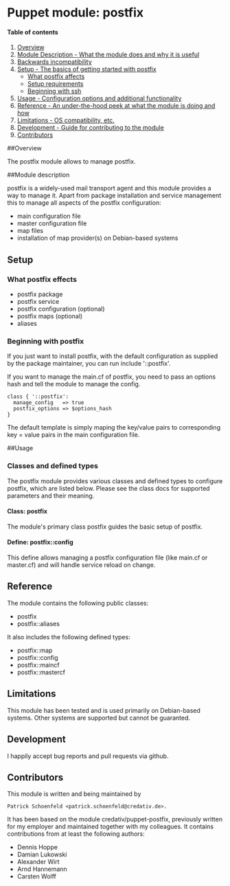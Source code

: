 # Puppet module: postfix

#### Table of contents

1. [Overview](#overview)
2. [Module Description - What the module does and why it is useful](#module-description)
3. [Backwards incompatibility](#backwards-incompatibility)
4. [Setup - The basics of getting started with postfix](#setup)
    * [What postfix affects](#what-ssh-affects)
    * [Setup requirements](#setup-requirements)
    * [Beginning with ssh](#beginning-with-postfix)
5. [Usage - Configuration options and additional functionality](#usage)
6. [Reference - An under-the-hood peek at what the module is doing and how](#reference)
7. [Limitations - OS compatibility, etc.](#limitations)
8. [Development - Guide for contributing to the module](#development)
9. [Contributors](#contributors)

##Overview

The postfix module allows to manage postfix.

##Module description

postfix is a widely-used mail transport agent and this module provides
a way to manage it. Apart from package installation and service management
this to manage all aspects of the postfix configuration:

- main configuration file
- master configuration file
- map files
- installation of map provider(s) on Debian-based systems

## Setup

### What postfix effects

* postfix package
* postfix service
* postfix configuration (optional)
* postfix maps (optional)
* aliases

### Beginning with postfix

If you just want to install postfix, with the default configuration as supplied
by the package maintainer, you can run include '::postfix'.

If you want to manage the main.cf of postfix, you need to pass an options hash
and tell the module to manage the config.

```puppet
class { '::postfix':
  manage_config   => true
  postfix_options => $options_hash
}
```
The default template is simply maping the key/value pairs to corresponding
key = value pairs in the main configuration file.

##Usage

### Classes and defined types

The postfix module provides various classes and defined types to
configure postfix, which are listed below. Please see the class docs for
supported parameters and their meaning.

#### Class: postfix

The module's primary class postfix guides the basic setup of postfix.

#### Define: postfix::config

This define allows managing a postfix configuration file (like main.cf or
master.cf) and will handle service reload on change. 

## Reference

The module contains the following public classes:

- postfix
- postfix::aliases

It also includes the following defined types:

- postfix::map
- postfix::config
- postfix::maincf
- postfix::mastercf

## Limitations

This module has been tested and is used primarily on Debian-based systems.
Other systems are supported but cannot be guaranted.

## Development

I happily accept bug reports and pull requests via github.

## Contributors

This module is written and being maintained by
    
    Patrick Schoenfeld <patrick.schoenfeld@credativ.de>.

It has been based on the module credativ/puppet-postfix, previously written
for my employer and maintained together with my colleagues. It contains
contributions from at least the following authors:

- Dennis Hoppe
- Damian Lukowski
- Alexander Wirt
- Arnd Hannemann
- Carsten Wolff
